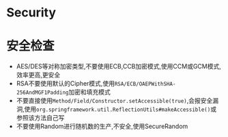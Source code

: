 # Security



# 安全检查



* AES/DES等对称加密类型,不要使用ECB,CCB加密模式,使用CCM或GCM模式,效率更高,更安全
* RSA不要使用默认的Cipher模式,使用`RSA/ECB/OAEPWithSHA-256AndMGF1Padding`加密和填充模式
* 不要直接使用`Method/Field/Constructor.setAccessible(true)`,会报安全漏洞,使用`org.springframework.util.ReflectionUtils#makeAccessible()`或参照该方法自己写
* 不要使用Random进行随机数的生产,不安全,使用SecureRandom